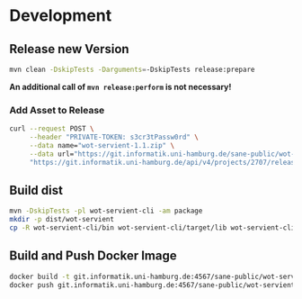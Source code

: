 # Development

## Release new Version

```bash
mvn clean -DskipTests -Darguments=-DskipTests release:prepare
```

**An additional call of `mvn release:perform` is not necessary!**

### Add Asset to Release

```bash
curl --request POST \
     --header "PRIVATE-TOKEN: s3cr3tPassw0rd" \
     --data name="wot-servient-1.1.zip" \
     --data url="https://git.informatik.uni-hamburg.de/sane-public/wot-servient/-/jobs/102695/artifacts/download" \
     "https://git.informatik.uni-hamburg.de/api/v4/projects/2707/releases/1.1/assets/links"
```

## Build dist

```bash
mvn -DskipTests -pl wot-servient-cli -am package
mkdir -p dist/wot-servient
cp -R wot-servient-cli/bin wot-servient-cli/target/lib wot-servient-cli/target/wot-servient-cli.jar dist/wot-servient
```

## Build and Push Docker Image

```bash
docker build -t git.informatik.uni-hamburg.de:4567/sane-public/wot-servient:latest .
docker push git.informatik.uni-hamburg.de:4567/sane-public/wot-servient:latest
```